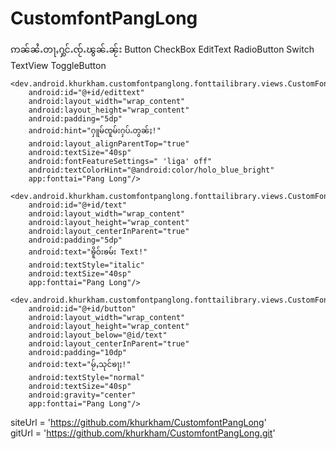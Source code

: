 # CustomfontPangLong
ဢၼ်ၼႆႉတႃႇႁွင်ႉၸႂ်ႉၽွၼ်ႉၼႂ်း Button CheckBox EditText RadioButton Switch TextView ToggleButton

<?xml version="1.0" encoding="utf-8"?>
<RelativeLayout xmlns:android="http://schemas.android.com/apk/res/android"
    xmlns:app="http://schemas.android.com/apk/res-auto"
    xmlns:tools="http://schemas.android.com/tools"
    android:layout_width="match_parent"
    android:layout_height="match_parent"
    app:layout_behavior="@string/appbar_scrolling_view_behavior"
    tools:context=".MainActivity"
    android:paddingBottom="@dimen/activity_vertical_margin"
    android:paddingLeft="@dimen/activity_horizontal_margin"
    android:paddingRight="@dimen/activity_horizontal_margin"
    android:paddingTop="@dimen/activity_vertical_margin">




    <dev.android.khurkham.customfontpanglong.fonttailibrary.views.CustomFontEditText
        android:id="@+id/edittext"
        android:layout_width="wrap_content"
        android:layout_height="wrap_content"
        android:padding="5dp"
        android:hint="ႁူမ်ၸူမ်းႁပ်ႉတွၼ်ႈ!"
        android:layout_alignParentTop="true"
        android:textSize="40sp"
        android:fontFeatureSettings=" 'liga' off"
        android:textColorHint="@android:color/holo_blue_bright"
        app:fonttai="Pang Long"/>

    <dev.android.khurkham.customfontpanglong.fonttailibrary.views.CustomFontTextView
        android:id="@+id/text"
        android:layout_width="wrap_content"
        android:layout_height="wrap_content"
        android:layout_centerInParent="true"
        android:padding="5dp"
        android:text="ၶိူဝ်းၶမ်း Text!"
        android:textStyle="italic"
        android:textSize="40sp"
        app:fonttai="Pang Long"/>

    <dev.android.khurkham.customfontpanglong.fonttailibrary.views.CustomFontButton
        android:id="@+id/button"
        android:layout_width="wrap_content"
        android:layout_height="wrap_content"
        android:layout_below="@id/text"
        android:layout_centerInParent="true"
        android:padding="10dp"
        android:text="မႂ်ႇသုင်ၶႃႈ!"
        android:textStyle="normal"
        android:textSize="40sp"
        android:gravity="center"
        app:fonttai="Pang Long"/>


</RelativeLayout>

 siteUrl = 'https://github.com/khurkham/CustomfontPangLong'   
 gitUrl = 'https://github.com/khurkham/CustomfontPangLong.git'
